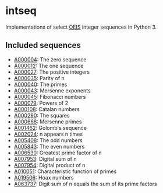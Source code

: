 # intseq
Implementations of select [OEIS](http://oeis.org/) integer sequences in Python 3.

## Included sequences
- [A000004](http://oeis.org/A000004): The zero sequence
- [A000012](http://oeis.org/A000012): The one sequence
- [A000027](http://oeis.org/A000027): The positive integers
- [A000035](http://oeis.org/A000035): Parity of n
- [A000040](http://oeis.org/A000040): The primes
- [A000043](http://oeis.org/A000043): Mersenne exponents
- [A000045](http://oeis.org/A000045): Fibonacci numbers
- [A000079](http://oeis.org/A000079): Powers of 2
- [A000108](http://oeis.org/A000108): Catalan numbers
- [A000290](http://oeis.org/A000290): The squares
- [A000668](http://oeis.org/A000668): Mersenne primes
- [A001462](http://oeis.org/A001462): Golomb's sequence
- [A002024](http://oeis.org/A002024): n appears n times
- [A005408](http://oeis.org/A005408): The odd numbers
- [A005843](http://oeis.org/A005843): The even numbers
- [A006530](http://oeis.org/A006530): Greatest prime factor of n
- [A007953](http://oeis.org/A007953): Digital sum of n
- [A007954](http://oeis.org/A007954): Digital product of n
- [A010051](http://oeis.org/A010051): Characteristic function of primes
- [A019506](http://oeis.org/A019506): Hoax numbers
- [A063737](http://oeis.org/A063737): Digit sum of n equals the sum of its prime factors
